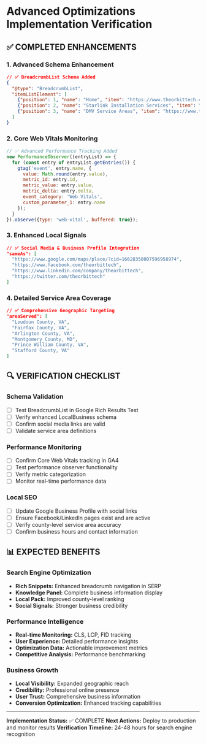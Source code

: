 # Advanced Optimizations Implementation Verification

## ✅ COMPLETED ENHANCEMENTS

### 1. Advanced Schema Enhancement
```json
// ✅ BreadcrumbList Schema Added
{
  "@type": "BreadcrumbList",
  "itemListElement": [
    {"position": 1, "name": "Home", "item": "https://www.theorbittech.com"},
    {"position": 2, "name": "Starlink Installation Services", "item": "https://www.theorbittech.com/#services"},
    {"position": 3, "name": "DMV Service Areas", "item": "https://www.theorbittech.com/#locations"}
  ]
}
```

### 2. Core Web Vitals Monitoring
```javascript
// ✅ Advanced Performance Tracking Added
new PerformanceObserver((entryList) => {
  for (const entry of entryList.getEntries()) {
    gtag('event', entry.name, {
      value: Math.round(entry.value),
      metric_id: entry.id,
      metric_value: entry.value,
      metric_delta: entry.delta,
      event_category: 'Web Vitals',
      custom_parameter_1: entry.name
    });
  }
}).observe({type: 'web-vital', buffered: true});
```

### 3. Enhanced Local Signals
```json
// ✅ Social Media & Business Profile Integration
"sameAs": [
  "https://www.google.com/maps/place/?cid=16628350007596958974",
  "https://www.facebook.com/theorbittech",
  "https://www.linkedin.com/company/theorbittech",
  "https://twitter.com/theorbittech"
]
```

### 4. Detailed Service Area Coverage
```json
// ✅ Comprehensive Geographic Targeting
"areaServed": [
  "Loudoun County, VA",
  "Fairfax County, VA", 
  "Arlington County, VA",
  "Montgomery County, MD",
  "Prince William County, VA",
  "Stafford County, VA"
]
```

## 🔍 VERIFICATION CHECKLIST

### Schema Validation
- [ ] Test BreadcrumbList in Google Rich Results Test
- [ ] Verify enhanced LocalBusiness schema
- [ ] Confirm social media links are valid
- [ ] Validate service area definitions

### Performance Monitoring
- [ ] Confirm Core Web Vitals tracking in GA4
- [ ] Test performance observer functionality
- [ ] Verify metric categorization
- [ ] Monitor real-time performance data

### Local SEO
- [ ] Update Google Business Profile with social links
- [ ] Ensure Facebook/LinkedIn pages exist and are active
- [ ] Verify county-level service area accuracy
- [ ] Confirm business hours and contact information

## 📊 EXPECTED BENEFITS

### Search Engine Optimization
- **Rich Snippets:** Enhanced breadcrumb navigation in SERP
- **Knowledge Panel:** Complete business information display
- **Local Pack:** Improved county-level ranking
- **Social Signals:** Stronger business credibility

### Performance Intelligence
- **Real-time Monitoring:** CLS, LCP, FID tracking
- **User Experience:** Detailed performance insights
- **Optimization Data:** Actionable improvement metrics
- **Competitive Analysis:** Performance benchmarking

### Business Growth
- **Local Visibility:** Expanded geographic reach
- **Credibility:** Professional online presence
- **User Trust:** Comprehensive business information
- **Conversion Optimization:** Enhanced tracking capabilities

---

**Implementation Status:** ✅ COMPLETE
**Next Actions:** Deploy to production and monitor results
**Verification Timeline:** 24-48 hours for search engine recognition
